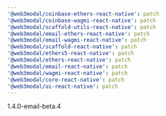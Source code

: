 ```yaml
---
'@web3modal/coinbase-ethers-react-native': patch
'@web3modal/coinbase-wagmi-react-native': patch
'@web3modal/scaffold-utils-react-native': patch
'@web3modal/email-ethers-react-native': patch
'@web3modal/email-wagmi-react-native': patch
'@web3modal/scaffold-react-native': patch
'@web3modal/ethers5-react-native': patch
'@web3modal/ethers-react-native': patch
'@web3modal/email-react-native': patch
'@web3modal/wagmi-react-native': patch
'@web3modal/core-react-native': patch
'@web3modal/ui-react-native': patch
---
```


1.4.0-email-beta.4
